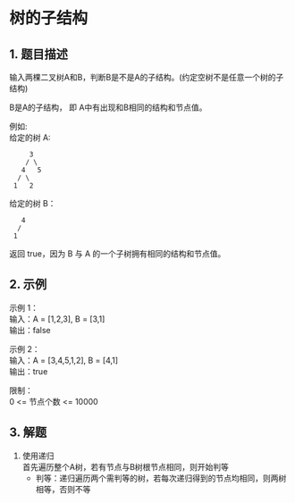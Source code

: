 # 树的子结构

## 1. 题目描述
输入两棵二叉树A和B，判断B是不是A的子结构。(约定空树不是任意一个树的子结构)

B是A的子结构， 即 A中有出现和B相同的结构和节点值。

例如:   
给定的树 A:  
```
     3  
    / \  
   4   5  
  / \  
 1   2  
```

给定的树 B：
```
   4 
  /
 1
```

返回 true，因为 B 与 A 的一个子树拥有相同的结构和节点值。


## 2. 示例
示例 1：  
输入：A = [1,2,3], B = [3,1]  
输出：false  

示例 2：   
输入：A = [3,4,5,1,2], B = [4,1]  
输出：true  

限制：   
0 <= 节点个数 <= 10000  

## 3. 解题
1. 使用递归  
首先遍历整个A树，若有节点与B树根节点相同，则开始判等  
    * 判等：递归遍历两个需判等的树，若每次递归得到的节点均相同，则两树相等，否则不等